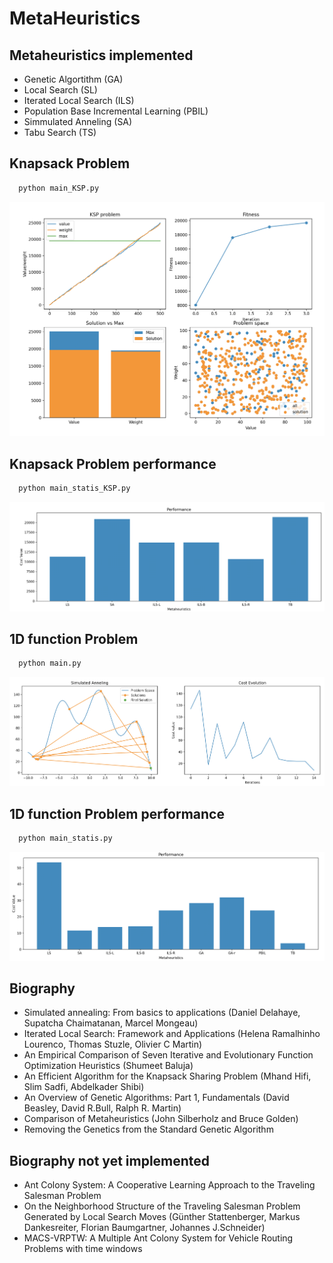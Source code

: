 # MetaHeuristics

## Metaheuristics implemented

- Genetic Algortithm (GA)
- Local Search (SL)
- Iterated Local Search (ILS)
- Population Base Incremental Learning (PBIL)
- Simmulated Anneling (SA)
- Tabu Search (TS)

## Knapsack Problem

``` python 
  python main_KSP.py
```

![Graph](https://github.com/ipmach/MetaHeuristics/blob/main/Documentation/Plot_1.png)

## Knapsack Problem performance

``` python 
  python main_statis_KSP.py
```

![Graph](https://github.com/ipmach/MetaHeuristics/blob/main/Documentation/Plot_2.png)

## 1D function Problem

``` python 
  python main.py
```

![Graph](https://github.com/ipmach/MetaHeuristics/blob/main/Documentation/Plot_4.png)

## 1D function Problem performance

``` python 
  python main_statis.py
```
![Graph](https://github.com/ipmach/MetaHeuristics/blob/main/Documentation/Plot_3.png)

## Biography

- Simulated annealing: From basics to applications (Daniel Delahaye, Supatcha Chaimatanan, Marcel Mongeau)
- Iterated Local Search: Framework and Applications (Helena Ramalhinho Lourenco, Thomas Stuzle, Olivier C Martin)
- An Empirical Comparison of Seven Iterative and Evolutionary Function Optimization Heuristics (Shumeet Baluja)
- An Efficient Algorithm for the Knapsack Sharing Problem (Mhand Hifi, Slim Sadfi, Abdelkader Shibi)
- An Overview of Genetic Algorithms: Part 1, Fundamentals (David Beasley, David R.Bull, Ralph R. Martin)
- Comparison of Metaheuristics (John Silberholz and Bruce Golden)
- Removing the Genetics from the Standard Genetic Algorithm

## Biography not yet implemented

- Ant Colony System: A Cooperative Learning Approach to the Traveling Salesman Problem
- On the Neighborhood Structure of the Traveling Salesman Problem Generated by Local Search Moves (Günther Stattenberger, Markus Dankesreiter, Florian Baumgartner, Johannes J.Schneider)
- MACS-VRPTW: A Multiple Ant Colony System for Vehicle Routing Problems with time windows
